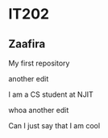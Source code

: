 # IT202
## Zaafira

My first repository

another edit

I am a CS student at NJIT

whoa another edit

Can I just say that I am cool
